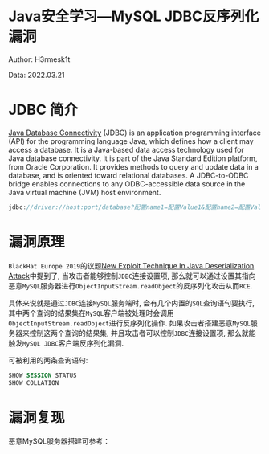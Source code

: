 # Java安全学习—MySQL JDBC反序列化漏洞

Author: H3rmesk1t

Data: 2022.03.21

# JDBC 简介
[Java Database Connectivity](https://en.wikipedia.org/wiki/Java_Database_Connectivity) (JDBC) is an application programming interface (API) for the programming language Java, which defines how a client may access a database. It is a Java-based data access technology used for Java database connectivity. It is part of the Java Standard Edition platform, from Oracle Corporation. It provides methods to query and update data in a database, and is oriented toward relational databases. A JDBC-to-ODBC bridge enables connections to any ODBC-accessible data source in the Java virtual machine (JVM) host environment.

```java
jdbc://driver://host:port/database?配置name1=配置Value1&配置name2=配置Value2
```

# 漏洞原理
`BlackHat Europe 2019`的议题[New Exploit Technique In Java Deserialization Attack](https://www.blackhat.com/eu-19/briefings/schedule/index.html#new-exploit-technique-in-java-deserialization-attack-17321)中提到了, 当攻击者能够控制`JDBC`连接设置项, 那么就可以通过设置其指向恶意`MySQL`服务器进行`ObjectInputStream.readObject`的反序列化攻击从而`RCE`. 

具体来说就是通过`JDBC`连接`MySQL`服务端时, 会有几个内置的`SQL`查询语句要执行, 其中两个查询的结果集在`MySQL`客户端被处理时会调用`ObjectInputStream.readObject`进行反序列化操作. 如果攻击者搭建恶意`MySQL`服务器来控制这两个查询的结果集, 并且攻击者可以控制`JDBC`连接设置项, 那么就能触发`MySQL JDBC`客户端反序列化漏洞.

可被利用的两条查询语句:

```sql
SHOW SESSION STATUS
SHOW COLLATION
```

# 漏洞复现
恶意MySQL服务器搭建可参考：



